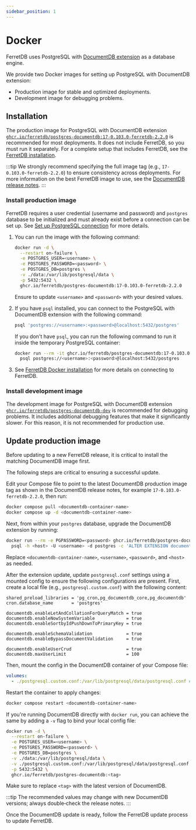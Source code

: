 ```yaml
---
sidebar_position: 1
---
```


# Docker

FerretDB uses PostgreSQL with [DocumentDB extension](https://github.com/microsoft/documentdb) as a database engine.

We provide two Docker images for setting up PostgreSQL with DocumentDB extension:

- Production image for stable and optimized deployments.
- Development image for debugging problems.

## Installation

The production image for PostgreSQL with DocumentDB extension
[`ghcr.io/ferretdb/postgres-documentdb:17-0.103.0-ferretdb-2.2.0`](https://ghcr.io/ferretdb/postgres-documentdb:17-0.103.0-ferretdb-2.2.0)
is recommended for most deployments.
It does not include FerretDB, so you must run it separately.
For a complete setup that includes FerretDB, see the [FerretDB installation](../ferretdb/docker.md).

:::tip
We strongly recommend specifying the full image tag (e.g., `17-0.103.0-ferretdb-2.2.0`)
to ensure consistency across deployments.
For more information on the best FerretDB image to use, see the [DocumentDB release notes](https://github.com/FerretDB/documentdb/releases/).
:::

### Install production image

FerretDB requires a user credential (username and password) and `postgres` database to be initialized and must already exist before a connection can be set up.
See [Set up PostgreSQL connection](../../security/authentication.md#set-up-postgresql-connection) for more details.

1. You can run the image with the following command:

   ```sh
   docker run -d \
     --restart on-failure \
     -e POSTGRES_USER=<username> \
     -e POSTGRES_PASSWORD=<password> \
     -e POSTGRES_DB=postgres \
     -v ./data:/var/lib/postgresql/data \
     -p 5432:5432 \
     ghcr.io/ferretdb/postgres-documentdb:17-0.103.0-ferretdb-2.2.0
   ```

   Ensure to update `<username>` and `<password>` with your desired values.

2. If you have `psql` installed, you can connect to the PostgreSQL with DocumentDB extension with the following command:

   ```sh
   psql 'postgres://<username>:<password>@localhost:5432/postgres'
   ```

   If you don't have `psql`, you can run the following command to run it inside the temporary PostgreSQL container:

   ```sh
   docker run --rm -it ghcr.io/ferretdb/postgres-documentdb:17-0.103.0-ferretdb-2.2.0 \
     psql postgres://<username>:<password>@localhost:5432/postgres
   ```

3. See [FerretDB Docker installation](../ferretdb/docker.md) for more details on connecting to FerretDB.

### Install development image

The development image for PostgreSQL with DocumentDB extension
[`ghcr.io/ferretdb/postgres-documentdb-dev`](https://ghcr.io/ferretdb/postgres-documentdb-dev)
is recommended for debugging problems.
It includes additional debugging features that make it significantly slower.
For this reason, it is not recommended for production use.

## Update production image

Before updating to a new FerretDB release, it is critical to install the matching DocumentDB image first.

The following steps are critical to ensuring a successful update.

Edit your Compose file to point to the latest DocumentDB production image tag as shown in the DocumentDB release notes, for example `17-0.103.0-ferretdb-2.2.0`, then run:

```sh
docker compose pull <documentdb-container-name>
docker compose up -d <documentdb-container-name>
```

Next, from within your `postgres` database, upgrade the DocumentDB extension by running:

```sh
docker run --rm -e PGPASSWORD=<password> ghcr.io/ferretdb/postgres-documentdb:<tag> \
  psql -h <host> -U <username> -d postgres -c 'ALTER EXTENSION documentdb UPDATE;'
```

Replace `<documentdb-container-name>`, `<username>`, `<password>`, and `<host>` as needed.

After the extension update, update `postgresql.conf` settings using a mounted config to ensure the following configurations are present.
First, create a local file (e.g., `postgresql.custom.conf`) with the following content:

```text
shared_preload_libraries = 'pg_cron,pg_documentdb_core,pg_documentdb'
cron.database_name       = 'postgres'

documentdb.enableLetAndCollationForQueryMatch = true
documentdb.enableNowSystemVariable            = true
documentdb.enableSortbyIdPushDownToPrimaryKey = true

documentdb.enableSchemaValidation             = true
documentdb.enableBypassDocumentValidation     = true

documentdb.enableUserCrud                     = true
documentdb.maxUserLimit                       = 100
```

Then, mount the config in the DocumentDB container of your Compose file:

```yaml
volumes:
  - ./postgresql.custom.conf:/var/lib/postgresql/data/postgresql.conf # add this line
```

Restart the container to apply changes:

```sh
docker compose restart <documentdb-container-name>
```

If you're running DocumentDB directly with `docker run`, you can achieve the same by adding a `-v` flag to bind your local config file:

```sh
docker run -d \
  --restart on-failure \
  -e POSTGRES_USER=<username> \
  -e POSTGRES_PASSWORD=<password> \
  -e POSTGRES_DB=postgres \
  -v ./data:/var/lib/postgresql/data \
  -v ./postgresql.custom.conf:/var/lib/postgresql/data/postgresql.conf \
  -p 5432:5432 \
  ghcr.io/ferretdb/postgres-documentdb:<tag>
```

Make sure to replace `<tag>` with the latest version of DocumentDB.

:::tip
The recommended values may change with new DocumentDB versions; always double‑check the release notes.
:::

Once the DocumentDB update is ready, follow the FerretDB update process to update FerretDB.
